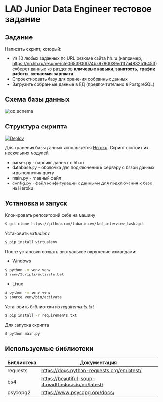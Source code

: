 # LAD Junior Data Engineer тестовое задание

## Задание 

Написать скрипт, который:
- Из 10 любых заданных по URL резюме сайта hh.ru (например, https://nn.hh.ru/resume/c1e0653900074b39780039ed1f7a4832516453)
соберет данные из разделов **ключевые навыки**, **занятость**, **график работы**, **желаемая зарплата**.
- Спроектировать базу для хранения собранных данных
- Загрузить собранные данные в БД (предпочтительно в PostgreSQL)

## Схема базы данных
![db_schema](https://i.imgur.com/oP6vz2u.jpg)
## Структура скрипта

[![Deploy](https://www.herokucdn.com/deploy/button.svg)](https://heroku.com/deploy)

Для хранения базы данных используется [Heroku](https://heroku.com/). Скрипт состоит из нескольких модулей:
- parser.py - парсинг данных с hh.ru
- database.py - оболочка для подключения к серверу с базой данных и выполнения query
- main.py - главный файл
- config.py - файл конфигурации с данными для подключения к базе на Heroku
## Установка и запуск
Клонировать репозиторий себе на машину
```sh
$ git clone https://github.com/tabarincev/lad_interview_task.git
```
Установить *virtualenv*
```sh
$ pip install virtualenv
```
После установки создать виртуальное окружение командами:
- Windows
```sh
$ python -m venv venv
$ venv/Scripts/activate.bat
```
- Linux
```sh
$ python -m venv venv
$ source venv/bin/activate
```
Установить библиотеки из *requirements.txt*
```sh
$ pip install -r requirements.txt
```
Для запуска скрипта
```sh
$ python main.py
```
## Используемые библиотеки
 
 
| Библиотека | Документация |
| ------ | ------ |
| requests | https://docs.python-requests.org/en/latest/ |
| bs4 | https://beautiful-soup-4.readthedocs.io/en/latest/ |
| psycopg2 | https://www.psycopg.org/docs/ |


